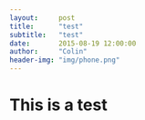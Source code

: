 ```yaml
---
layout:     post
title:      "test"
subtitle:   "test"
date:       2015-08-19 12:00:00
author:     "Colin"
header-img: "img/phone.png"
---
```



# This is a test
